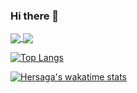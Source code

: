 ### Hi there 👋

<a href="https://github.com/anuraghazra/github-readme-stats">
  <img align="center" src="https://github-readme-stats.vercel.app/api/top-langs/?username=hersaga&layout=compact" />
</a>
<a href="https://github.com/anuraghazra/convoychat">
  <img align="center" src="https://github-readme-stats.vercel.app/api/wakatime?username=hersaga" />
</a>


[![Top Langs](https://github-readme-stats.vercel.app/api/top-langs/?username=hersaga&layout=compact)](https://github.com/anuraghazra/github-readme-stats)

[![Hersaga's wakatime stats](https://github-readme-stats.vercel.app/api/wakatime?username=hersaga)](https://github.com/anuraghazra/github-readme-stats)

<!--
**hersaga/hersaga** is a ✨ _special_ ✨ repository because its `README.md` (this file) appears on your GitHub profile.

Here are some ideas to get you started:

- 🔭 I’m currently working on ...
- 🌱 I’m currently learning ...
- 👯 I’m looking to collaborate on ...
- 🤔 I’m looking for help with ...
- 💬 Ask me about ...
- 📫 How to reach me: ...
- 😄 Pronouns: ...
- ⚡ Fun fact: ...
-->
